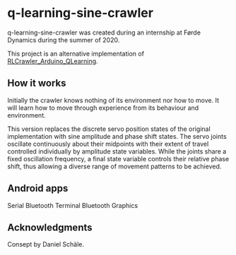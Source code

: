 # q-learning-sine-crawler

q-learning-sine-crawler was created during an internship at Førde Dynamics during the summer of 2020. 

This project is an alternative implementation of [RLCrawler_Arduino_QLearning](https://github.com/frdedynamics/RLCrawler_Arduino_QLearning). 


## How it works
Initially the crawler knows nothing of its environment nor how to move. 
It will learn how to move through experience from its behaviour and environment.

This version replaces the discrete servo position states of the original implementation with sine amplitude and phase shift states. The servo joints oscillate continuously about their midpoints with their extent of travel controlled individually by amplitude state variables. While the joints share a fixed oscillation frequency, a final state variable controls their relative phase shift, thus allowing a diverse range of movement patterns to be achieved.

## Android apps
Serial Bluetooth Terminal
Bluetooth Graphics

## Acknowledgments
Consept by Daniel Schäle.


